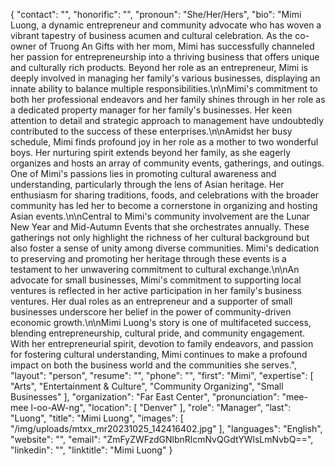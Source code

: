 {
  "contact": "",
  "honorific": "",
  "pronoun": "She/Her/Hers",
  "bio": "Mimi Luong, a dynamic entrepreneur and community advocate who has woven a vibrant tapestry of business acumen and cultural celebration. As the co-owner of Truong An Gifts with her mom, Mimi has successfully channeled her passion for entrepreneurship into a thriving business that offers unique and culturally rich products. Beyond her role as an entrepreneur, Mimi is deeply involved in managing her family's various businesses, displaying an innate ability to balance multiple responsibilities.\n\nMimi's commitment to both her professional endeavors and her family shines through in her role as a dedicated property manager for her family's businesses. Her keen attention to detail and strategic approach to management have undoubtedly contributed to the success of these enterprises.\n\nAmidst her busy schedule, Mimi finds profound joy in her role as a mother to two wonderful boys. Her nurturing spirit extends beyond her family, as she eagerly organizes and hosts an array of community events, gatherings, and outings. One of Mimi's passions lies in promoting cultural awareness and understanding, particularly through the lens of Asian heritage. Her enthusiasm for sharing traditions, foods, and celebrations with the broader community has led her to become a cornerstone in organizing and hosting Asian events.\n\nCentral to Mimi's community involvement are the Lunar New Year and Mid-Autumn Events that she orchestrates annually. These gatherings not only highlight the richness of her cultural background but also foster a sense of unity among diverse communities. Mimi's dedication to preserving and promoting her heritage through these events is a testament to her unwavering commitment to cultural exchange.\n\nAn advocate for small businesses, Mimi's commitment to supporting local ventures is reflected in her active participation in her family's business ventures. Her dual roles as an entrepreneur and a supporter of small businesses underscore her belief in the power of community-driven economic growth.\n\nMimi Luong's story is one of multifaceted success, blending entrepreneurship, cultural pride, and community engagement. With her entrepreneurial spirit, devotion to family endeavors, and passion for fostering cultural understanding, Mimi continues to make a profound impact on both the business world and the communities she serves.",
  "layout": "person",
  "resume": "",
  "phone": "",
  "first": "Mimi",
  "expertise": [
    "Arts",
    "Entertainment & Culture",
    "Community Organizing",
    "Small Businesses"
  ],
  "organization": "Far East Center",
  "pronunciation": "mee-mee l-oo-AW-ng",
  "location": [
    "Denver"
  ],
  "role": "Manager",
  "last": "Luong",
  "title": "Mimi Luong",
  "images": [
    "/img/uploads/mtxx_mr20231025_142416402.jpg"
  ],
  "languages": "English",
  "website": "",
  "email": "ZmFyZWFzdGNlbnRlcmNvQGdtYWlsLmNvbQ==",
  "linkedin": "",
  "linktitle": "Mimi Luong"
}
